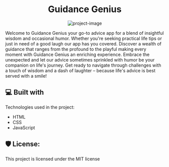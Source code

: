 <h1 align="center" id="title">Guidance Genius</h1>

<p align="center"><img src="https://socialify.git.ci/JAE-exe/guidancegenius/image?font=Jost&amp;name=1&amp;owner=1&amp;pattern=Floating%20Cogs&amp;theme=Light" alt="project-image"></p>

<p id="description">Welcome to Guidance Genius your go-to advice app for a blend of insightful wisdom and occasional humor. Whether you're seeking practical life tips or just in need of a good laugh our app has you covered. Discover a wealth of guidance that ranges from the profound to the playful making every moment with Guidance Genius an enriching experience. Embrace the unexpected and let our advice sometimes sprinkled with humor be your companion on life's journey. Get ready to navigate through challenges with a touch of wisdom and a dash of laughter – because life's advice is best served with a smile!</p>

  
  
<h2>💻 Built with</h2>

Technologies used in the project:

*   HTML
*   CSS
*   JavaScript

<h2>🛡️ License:</h2>

This project is licensed under the MIT license
